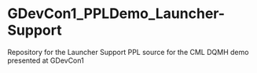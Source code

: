 # GDevCon1_PPLDemo_Launcher-Support
Repository for the Launcher Support PPL source for the CML DQMH demo presented at GDevCon1
